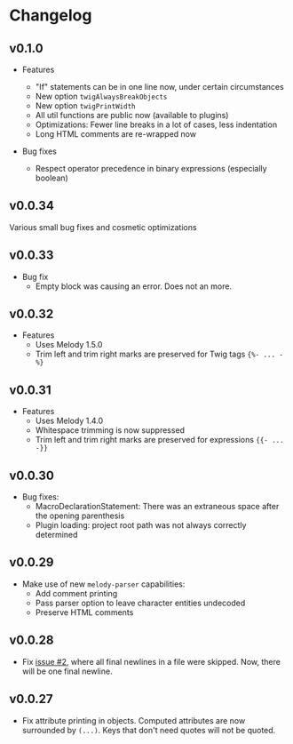 # Changelog

## v0.1.0

-   Features

    -   "If" statements can be in one line now, under certain circumstances
    -   New option `twigAlwaysBreakObjects`
    -   New option `twigPrintWidth`
    -   All util functions are public now (available to plugins)
    -   Optimizations: Fewer line breaks in a lot of cases, less indentation
    -   Long HTML comments are re-wrapped now

-   Bug fixes
    -   Respect operator precedence in binary expressions (especially boolean)

## v0.0.34

Various small bug fixes and cosmetic optimizations

## v0.0.33

-   Bug fix
    -   Empty block was causing an error. Does not an more.

## v0.0.32

-   Features
    -   Uses Melody 1.5.0
    -   Trim left and trim right marks are preserved for Twig tags `{%- ... -%}`

## v0.0.31

-   Features
    -   Uses Melody 1.4.0
    -   Whitespace trimming is now suppressed
    -   Trim left and trim right marks are preserved for expressions `{{- ... -}}`

## v0.0.30

-   Bug fixes:
    -   MacroDeclarationStatement: There was an extraneous space after the opening parenthesis
    -   Plugin loading: project root path was not always correctly determined

## v0.0.29

-   Make use of new `melody-parser` capabilities:
    -   Add comment printing
    -   Pass parser option to leave character entities undecoded
    -   Preserve HTML comments

## v0.0.28

-   Fix [issue #2](https://github.com/trivago/prettier-plugin-twig-melody/issues/2), where all final newlines in a file were skipped. Now, there will be one final newline.

## v0.0.27

-   Fix attribute printing in objects. Computed attributes are now surrounded by `(...)`. Keys that don't need quotes will not be quoted.
